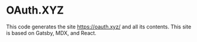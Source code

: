 # OAuth.XYZ

This code generates the site https://oauth.xyz/ and all its contents. This site is based on Gatsby, MDX, and React.

